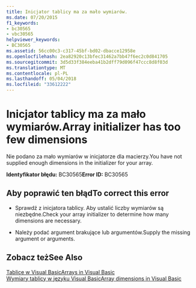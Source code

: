 ```yaml
---
title: Inicjator tablicy ma za mało wymiarów.
ms.date: 07/20/2015
f1_keywords:
- bc30565
- vbc30565
helpviewer_keywords:
- BC30565
ms.assetid: 56cc00c3-c317-45bf-bd02-dbacce12958e
ms.openlocfilehash: 2ea82920c13bfec31462a7bb47f6ec2c0d841705
ms.sourcegitcommit: 3d5d33f384eeba41b2dff79d096f47ccc8d8f03d
ms.translationtype: MT
ms.contentlocale: pl-PL
ms.lasthandoff: 05/04/2018
ms.locfileid: "33612222"
---
```

# <a name="array-initializer-has-too-few-dimensions"></a><span data-ttu-id="8eaa6-102">Inicjator tablicy ma za mało wymiarów.</span><span class="sxs-lookup"><span data-stu-id="8eaa6-102">Array initializer has too few dimensions</span></span>
<span data-ttu-id="8eaa6-103">Nie podano za mało wymiarów w inicjatorze dla macierzy.</span><span class="sxs-lookup"><span data-stu-id="8eaa6-103">You have not supplied enough dimensions in the initializer for your array.</span></span>  
  
 <span data-ttu-id="8eaa6-104">**Identyfikator błędu:** BC30565</span><span class="sxs-lookup"><span data-stu-id="8eaa6-104">**Error ID:** BC30565</span></span>  
  
## <a name="to-correct-this-error"></a><span data-ttu-id="8eaa6-105">Aby poprawić ten błąd</span><span class="sxs-lookup"><span data-stu-id="8eaa6-105">To correct this error</span></span>  
  
-   <span data-ttu-id="8eaa6-106">Sprawdź z inicjatora tablicy. Aby ustalić liczby wymiarów są niezbędne.</span><span class="sxs-lookup"><span data-stu-id="8eaa6-106">Check your array initializer to determine how many dimensions are necessary.</span></span>  
  
-   <span data-ttu-id="8eaa6-107">Należy podać argument brakujące lub argumentów.</span><span class="sxs-lookup"><span data-stu-id="8eaa6-107">Supply the missing argument or arguments.</span></span>  
  
## <a name="see-also"></a><span data-ttu-id="8eaa6-108">Zobacz też</span><span class="sxs-lookup"><span data-stu-id="8eaa6-108">See Also</span></span>  
 [<span data-ttu-id="8eaa6-109">Tablice w Visual Basic</span><span class="sxs-lookup"><span data-stu-id="8eaa6-109">Arrays in Visual Basic</span></span>](~/docs/visual-basic/programming-guide/language-features/arrays/index.md)  
 [<span data-ttu-id="8eaa6-110">Wymiary tablicy w języku Visual Basic</span><span class="sxs-lookup"><span data-stu-id="8eaa6-110">Array dimensions in Visual Basic</span></span>](~/docs/visual-basic/programming-guide/language-features/arrays/array-dimensions.md)

